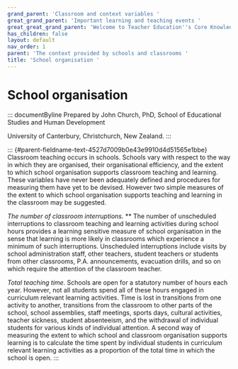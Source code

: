 ```yaml
---
grand_parent: 'Classroom and context variables '
great_grand_parent: 'Important learning and teaching events '
great_great_grand_parent: 'Welcome to Teacher Education''s Core Knowledge and Skills.'
has_children: false
layout: default
nav_order: 1
parent: 'The context provided by schools and classrooms '
title: 'School organisation '
---
```

# School organisation 


::: documentByline
Prepared by John Church, PhD, School of Educational Studies and Human
Development

University of Canterbury, Christchurch, New Zealand.
:::

::: {#parent-fieldname-text-4527d7009b0e43e9910d4d51565e1bbe}
Classroom teaching occurs in schools. Schools vary with respect to the
way in which they are organised, their organisational efficiency, and
the extent to which school organisation supports classroom teaching and
learning. These variables have never been adequately defined and
procedures for measuring them have yet to be devised. However two simple
measures of the extent to which school organisation supports teaching
and learning in the classroom may be suggested.

*The number of classroom interruptions.* ** The number of unscheduled
interruptions to classroom teaching and learning activities during
school hours provides a learning sensitive measure of school
organisation in the sense that learning is more likely in classrooms
which experience a minimum of such interruptions. Unscheduled
interruptions include visits by school administration staff, other
teachers, student teachers or students from other classrooms, P.A.
announcements, evacuation drills, and so on which require the attention
of the classroom teacher.

*Total teaching time.* Schools are open for a statutory number of hours
each year. However, not all students spend all of these hours engaged in
curriculum relevant learning activities. Time is lost in transitions
from one activity to another, transitions from the classroom to other
parts of the school, school assemblies, staff meetings, sports days,
cultural activities, teacher sickness, student absenteeism, and the
withdrawal of individual students for various kinds of individual
attention. A second way of measuring the extent to which school and
classroom organisation supports learning is to calculate the time spent
by individual students in curriculum relevant learning activities as a
proportion of the total time in which the school is open.
:::
